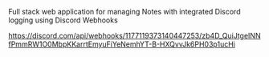 Full stack web application for managing Notes with integrated Discord logging using Discord Webhooks


https://discord.com/api/webhooks/1177119373140447253/zb4D_QuiJtgeINNfPmmRW1O0MbpKKarrtEmyuFiYeNemhYT-B-HXQvvJk6PH03p1ucHi